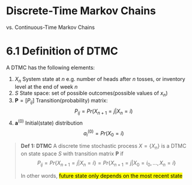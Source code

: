 <!-- ---
待完善，暂不发布
layout: post
title: ISYE6334 Markov Chains
categories: Supply-Chain
description:
keywords: SCE, Supply-Chain, ISYE6334
mathjax: true
--- -->

# Discrete-Time Markov Chains
vs. Continuous-Time Markov Chains

# 6.1 Definition of DTMC
A DTMC has the following elements:
1. $X_n$ System state at $n$
   e.g. number of heads after $n$ tosses, or inventory level at the end of week $n$
2. $S$ State space: set of possible outcomes(possible values of $x_n$)
3. $\mathbf{P}=[P_{ij}]$ Transition(probability) matrix:
   $$P_{ij}=Pr\Big(X_{n+1}=j\vert X_n=i\Big)$$
4. $\mathbf{a}^{(0)}$ Initial(state) distribution
   $$a^{(0)}_i=Pr(X_0=i)$$

> **Def 1: DTMC** 
> A discrete time stochastic process $X=\{X_n\}$ is a DTMC on state space $S$ with transition matrix $\mathbf{P}$ if 
> $$P_{ij}=Pr\{X_{n+1}=j\vert X_n=i\}=Pr\{X_{n+1}=j\vert X_0=i_0,...,X_n=i\}$$
> 
> In other words, <span style="background-color: yellow; color: black;">future state only depends on the most recent state</span>







